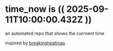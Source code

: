 # time_now is (( 2025-09-11T10:00:00.432Z ))

an automated repo that shows the currnent time

inspired by [breakingheatmap](https://github.com/breakingheatmap/breakingheatmap)